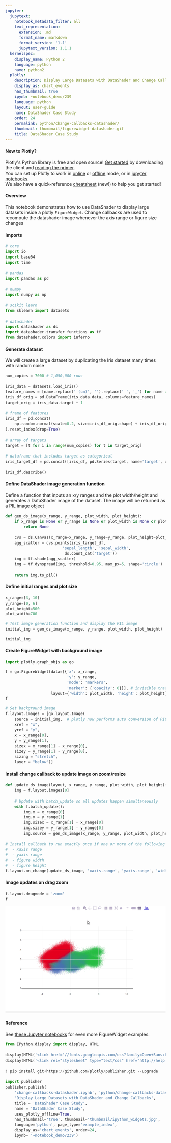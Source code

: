 ```yaml
---
jupyter:
  jupytext:
    notebook_metadata_filter: all
    text_representation:
      extension: .md
      format_name: markdown
      format_version: '1.1'
      jupytext_version: 1.1.1
  kernelspec:
    display_name: Python 2
    language: python
    name: python2
  plotly:
    description: Display Large Datasets with DataShader and Change Callbacks
    display_as: chart_events
    has_thumbnail: true
    ipynb: ~notebook_demo/239
    language: python
    layout: user-guide
    name: DataShader Case Study
    order: 24
    permalink: python/change-callbacks-datashader/
    thumbnail: thumbnail/figurewidget-datashader.gif
    title: DataShader Case Study
---
```


#### New to Plotly?
Plotly's Python library is free and open source! [Get started](https://plot.ly/python/getting-started/) by downloading the client and [reading the primer](https://plot.ly/python/getting-started/).
<br>You can set up Plotly to work in [online](https://plot.ly/python/getting-started/#initialization-for-online-plotting) or [offline](https://plot.ly/python/getting-started/#initialization-for-offline-plotting) mode, or in [jupyter notebooks](https://plot.ly/python/getting-started/#start-plotting-online).
<br>We also have a quick-reference [cheatsheet](https://images.plot.ly/plotly-documentation/images/python_cheat_sheet.pdf) (new!) to help you get started!


#### Overview
This notebook demonstrates how to use DataShader to display large datasets inside a plotly `FigureWidget`. Change callbacks are used to recompute the datashader image whenever the axis range or figure size changes


#### Imports

```python
# core
import io
import base64
import time

# pandas
import pandas as pd

# numpy
import numpy as np

# scikit learn
from sklearn import datasets

# datashader
import datashader as ds
import datashader.transfer_functions as tf
from datashader.colors import inferno
```

#### Generate dataset
We will create a large dataset by duplicating the Iris dataset many times with random noise

```python
num_copies = 7000 # 1,050,000 rows

iris_data = datasets.load_iris()
feature_names = [name.replace(' (cm)', '').replace(' ', '_') for name in iris_data.feature_names]
iris_df_orig = pd.DataFrame(iris_data.data, columns=feature_names)
target_orig = iris_data.target + 1

# frame of features
iris_df = pd.concat(
    np.random.normal(scale=0.2, size=iris_df_orig.shape) + iris_df_orig for i in range(num_copies)
).reset_index(drop=True)

# array of targets
target = [t for i in range(num_copies) for t in target_orig]

# dataframe that includes target as categorical
iris_target_df = pd.concat([iris_df, pd.Series(target, name='target', dtype='category')], axis=1)

iris_df.describe()
```

#### Define DataShader image generation function
Define a function that inputs an x/y ranges and the plot width/height and generates a DataShader image of the dataset.  The image will be returned as a PIL image object

```python
def gen_ds_image(x_range, y_range, plot_width, plot_height):
    if x_range is None or y_range is None or plot_width is None or plot_height is None:
        return None

    cvs = ds.Canvas(x_range=x_range, y_range=y_range, plot_height=plot_height, plot_width=plot_width)
    agg_scatter = cvs.points(iris_target_df,
                         'sepal_length', 'sepal_width',
                          ds.count_cat('target'))
    img = tf.shade(agg_scatter)
    img = tf.dynspread(img, threshold=0.95, max_px=5, shape='circle')

    return img.to_pil()
```

#### Define initial ranges and plot size

```python
x_range=[3, 10]
y_range=[0, 6]
plot_height=500
plot_width=700
```

```python
# Test image generation function and display the PIL image
initial_img = gen_ds_image(x_range, y_range, plot_width, plot_height)
```

```python
initial_img
```

#### Create FigureWidget with background image

```python
import plotly.graph_objs as go
```

```python
f = go.FigureWidget(data=[{'x': x_range,
                           'y': y_range,
                           'mode': 'markers',
                           'marker': {'opacity': 0}}], # invisible trace to init axes and to support autoresize
                    layout={'width': plot_width, 'height': plot_height})
f
```

```python
# Set background image
f.layout.images = [go.layout.Image(
    source = initial_img,  # plotly now performs auto conversion of PIL image to png data URI
    xref = "x",
    yref = "y",
    x = x_range[0],
    y = y_range[1],
    sizex = x_range[1] - x_range[0],
    sizey = y_range[1] - y_range[0],
    sizing = "stretch",
    layer = "below")]
```

#### Install change callback to update image on zoom/resize

```python
def update_ds_image(layout, x_range, y_range, plot_width, plot_height):
    img = f.layout.images[0]

    # Update with batch_update so all updates happen simultaneously
    with f.batch_update():
        img.x = x_range[0]
        img.y = y_range[1]
        img.sizex = x_range[1] - x_range[0]
        img.sizey = y_range[1] - y_range[0]
        img.source = gen_ds_image(x_range, y_range, plot_width, plot_height)

# Install callback to run exactly once if one or more of the following properties changes
#  - xaxis range
#  - yaxis range
#  - figure width
#  - figure height
f.layout.on_change(update_ds_image, 'xaxis.range', 'yaxis.range', 'width', 'height')
```

#### Image updates on drag zoom

```python
f.layout.dragmode = 'zoom'
f
```

<img src='https://raw.githubusercontent.com/michaelbabyn/plot_data/master/datashader_figurewidget.gif'>


#### Reference


See [these Jupyter notebooks](https://github.com/jonmmease/plotly_ipywidget_notebooks) for even more FigureWidget examples.

```python
from IPython.display import display, HTML

display(HTML('<link href="//fonts.googleapis.com/css?family=Open+Sans:600,400,300,200|Inconsolata|Ubuntu+Mono:400,700" rel="stylesheet" type="text/css" />'))
display(HTML('<link rel="stylesheet" type="text/css" href="http://help.plot.ly/documentation/all_static/css/ipython-notebook-custom.css">'))

! pip install git+https://github.com/plotly/publisher.git --upgrade

import publisher
publisher.publish(
    'change-callbacks-datashader.ipynb', 'python/change-callbacks-datashader/', 'FigureWidget | plotly',
    'Display Large Datasets with DataShader and Change Callbacks',
    title = 'DataShader Case Study',
    name = 'DataShader Case Study',
    uses_plotly_offline=True,
    has_thumbnail='true', thumbnail='thumbnail/ipython_widgets.jpg',
    language='python', page_type='example_index',
    display_as='chart_events', order=24,
    ipynb= '~notebook_demo/239')
```

```python

```